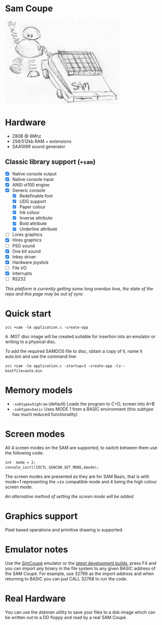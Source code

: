 # Sam Coupe 

![](images/platform/sam.jpg)

# Hardware

* Z80B @ 6Mhz
* 256/512kb RAM + extensions
* SAA1099 sound generator


## Classic library support (`+sam`)

* [x] Native console output
* [x] Native console input
* [x] ANSI vt100 engine
* [x] Generic console
    * [x] Redefinable font
    * [x] UDG support
    * [x] Paper colour
    * [x] Ink colour
    * [x] Inverse attribute
    * [x] Bold attribute
    * [x] Underline attribute
* [ ] Lores graphics
* [x] Hires graphics
* [ ] PSG sound
* [x] One bit sound
* [x] Inkey driver
* [x] Hardware joystick
* [ ] File I/O
* [x] Interrupts
* [ ] RS232

_This platform is currently getting some long overdue love, the state of the repo and this page may be out of sync_


# Quick start

    zcc +sam -lm application.c -create-app

A .MGT disc image will be created suitable for insertion into an emulator
or writing to a physical disc.

To add the required SAMDOS file to disc, obtain a copy of it, name
it auto.bin and use the command line:

    zcc +sam -lm application.c -startup=3 -create-app -Cz--bootfile=auto.bin

# Memory models

* `-subtype=highram` (default) Loads the program to C+D, screen into A+B
* `-subtype=basic` Uses MODE 1 from a BASIC environment (this subtype has much reduced functionality)

# Screen modes

All 4 screen modes on the SAM are supported, to switch between them
use the following code:

    int  mode = 2;
    console_ioctl(IOCTL_GENCON_SET_MODE,&mode);

The screen modes are presented as they are for SAM Basic, that is
with mode=1 representing the +zx compatible mode and 4 being the
high colour screen mode.

_An alternative method of setting the screen mode will be added_

# Graphics support

Pixel based operations and primitive drawing is supported.

# Emulator notes

Use the [SimCoupé](http://www.simcoupe.org/) emulator or the [latest development builds](https://github.com/simonowen/simcoupe), press F4 and you can import any binary in the file system to any given BASIC address of the SAM Coupé.  For example, use 32768 as the import address and when returning to BASIC you can just CALL 32768 to run the code.


# Real Hardware

You can use the *dskman* utility to save your files to a dsk-image which can be written out to a DD floppy and read by a real SAM Coupé.  
